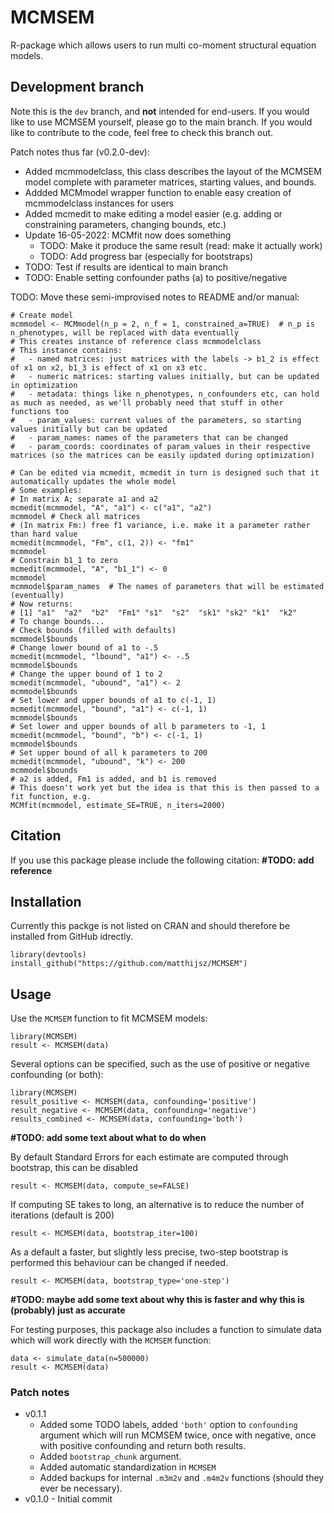 # MCMSEM
R-package which allows users to run multi co-moment structural equation models.

## Development branch
Note this is the `dev` branch, and **not** intended for end-users. If you would like to use MCMSEM yourself, please go to the main branch. If you would like to contribute to the code, feel free to check this branch out.

Patch notes thus far (v0.2.0-dev):
 - Added mcmmodelclass, this class describes the layout of the MCMSEM model complete with parameter matrices, starting values, and bounds.
 - Addded MCMmodel wrapper function to enable easy creation of mcmmodelclass instances for users
 - Added mcmedit to make editing a model easier (e.g. adding or constraining parameters, changing bounds, etc.)
 - Update 16-05-2022: MCMfit now does something
   - TODO: Make it produce the same result (read: make it actually work)
   - TODO: Add progress bar (especially for bootstraps)
 - TODO: Test if results are identical to main branch
 - TODO: Enable setting confounder paths (a) to positive/negative

TODO: Move these semi-improvised notes to README and/or manual:
```
# Create model
mcmmodel <- MCMmodel(n_p = 2, n_f = 1, constrained_a=TRUE)  # n_p is n_phenotypes, will be replaced with data eventually
# This creates instance of reference class mcmmodelclass
# This instance contains:
#   - named matrices: just matrices with the labels -> b1_2 is effect of x1 on x2, b1_3 is effect of x1 on x3 etc.
#   - numeric matrices: starting values initially, but can be updated in optimization
#   - metadata: things like n_phenotypes, n_confounders etc, can hold as much as needed, as we'll probably need that stuff in other functions too
#   - param_values: current values of the parameters, so starting values initially but can be updated
#   - param_names: names of the parameters that can be changed
#   - param_coords: coordinates of param_values in their respective matrices (so the matrices can be easily updated during optimization)

# Can be edited via mcmedit, mcmedit in turn is designed such that it automatically updates the whole model
# Some examples:
# In matrix A; separate a1 and a2
mcmedit(mcmmodel, "A", "a1") <- c("a1", "a2")
mcmmodel # Check all matrices
# (In matrix Fm:) free f1 variance, i.e. make it a parameter rather than hard value
mcmedit(mcmmodel, "Fm", c(1, 2)) <- "fm1"
mcmmodel
# Constrain b1_1 to zero
mcmedit(mcmmodel, "A", "b1_1") <- 0
mcmmodel
mcmmodel$param_names  # The names of parameters that will be estimated (eventually)
# Now returns:
# [1] "a1"  "a2"  "b2"  "Fm1" "s1"  "s2"  "sk1" "sk2" "k1"  "k2"
# To change bounds...
# Check bounds (filled with defaults)
mcmmodel$bounds
# Change lower bound of a1 to -.5
mcmedit(mcmmodel, "lbound", "a1") <- -.5
mcmmodel$bounds
# Change the upper bound of 1 to 2
mcmedit(mcmmodel, "ubound", "a1") <- 2
mcmmodel$bounds
# Set lower and upper bounds of a1 to c(-1, 1)
mcmedit(mcmmodel, "bound", "a1") <- c(-1, 1)
mcmmodel$bounds
# Set lower and upper bounds of all b parameters to -1, 1
mcmedit(mcmmodel, "bound", "b") <- c(-1, 1)
mcmmodel$bounds
# Set upper bound of all k parameters to 200
mcmedit(mcmmodel, "ubound", "k") <- 200
mcmmodel$bounds
# a2 is added, Fm1 is added, and b1 is removed
# This doesn't work yet but the idea is that this is then passed to a fit function, e.g.
MCMfit(mcmmodel, estimate_SE=TRUE, n_iters=2000)
```

## Citation
If you use this package please include the following citation:
**#TODO: add reference**


## Installation

Currently this packge is not listed on CRAN and should therefore be installed from GitHub idrectly.
```
library(devtools)
install_github("https://github.com/matthijsz/MCMSEM")
```

## Usage

Use the `MCMSEM` function to fit MCMSEM models:
```
library(MCMSEM)
result <- MCMSEM(data)
```
Several options can be specified, such as the use of positive or negative confounding (or both):
```
library(MCMSEM)
result_positive <- MCMSEM(data, confounding='positive')
result_negative <- MCMSEM(data, confounding='negative')
results_combined <- MCMSEM(data, confounding='both')
```
**#TODO: add some text about what to do when**

By default Standard Errors for each estimate are computed through bootstrap, this can be disabled
```
result <- MCMSEM(data, compute_se=FALSE)
```

If computing SE takes to long, an alternative is to reduce the number of iterations (default is 200)
```
result <- MCMSEM(data, bootstrap_iter=100)
```

As a default a faster, but slightly less precise, two-step bootstrap is performed this behaviour can be changed if needed.
```
result <- MCMSEM(data, bootstrap_type='one-step')
```
**#TODO: maybe add some text about why this is faster and why this is (probably) just as accurate**

For testing purposes, this package also includes a function to simulate data which will work directly with the `MCMSEM` function:
```
data <- simulate_data(n=500000)
result <- MCMSEM(data)
```

### Patch notes
- v0.1.1 
  - Added some TODO labels, added `'both'` option to `confounding`  argument which will run MCMSEM twice, once with negative, once with positive confounding and return both results. 
  - Added `bootstrap_chunk` argument. 
  - Added automatic standardization in `MCMSEM`
  - Added backups for internal `.m3m2v` and `.m4m2v` functions (should they ever be necessary).
- v0.1.0 - Initial commit

